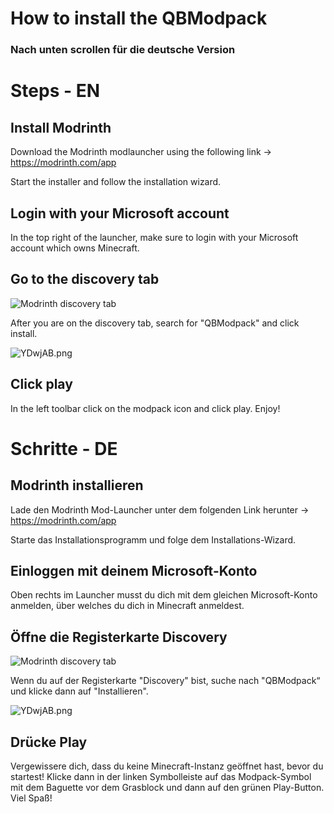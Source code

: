 # How to install the QBModpack

### **Nach unten scrollen für die deutsche Version**

# Steps - EN

## Install Modrinth
Download the Modrinth modlauncher using the following link -> https://modrinth.com/app

Start the installer and follow the installation wizard.

## Login with your Microsoft account

In the top right of the launcher, make sure to login with your Microsoft account which owns Minecraft.

## Go to the discovery tab

![Modrinth discovery tab](https://s6.imgcdn.dev/YDwhyq.png)

After you are on the discovery tab, search for "QBModpack" and click install.

![YDwjAB.png](https://s6.imgcdn.dev/YDwjAB.png)

## Click play

In the left toolbar click on the modpack icon and click play. Enjoy!

# Schritte - DE

## Modrinth installieren
Lade den Modrinth Mod-Launcher unter dem folgenden Link herunter -> https://modrinth.com/app

Starte das Installationsprogramm und folge dem Installations-Wizard.

## Einloggen mit deinem Microsoft-Konto
Oben rechts im Launcher musst du dich mit dem gleichen Microsoft-Konto anmelden, über welches du dich in Minecraft anmeldest.

## Öffne die Registerkarte Discovery
![Modrinth discovery tab](https://s6.imgcdn.dev/YDwhyq.png)

Wenn du auf der Registerkarte "Discovery" bist, suche nach "QBModpack“ und klicke dann auf "Installieren".

![YDwjAB.png](https://s6.imgcdn.dev/YDwjAB.png)

## Drücke Play
Vergewissere dich, dass du keine Minecraft-Instanz geöffnet hast, bevor du startest!
Klicke dann in der linken Symbolleiste auf das Modpack-Symbol mit dem Baguette vor dem Grasblock und dann auf den grünen Play-Button. Viel Spaß!
